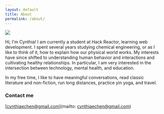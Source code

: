 ```yaml
---
layout: default
title: About
permalink: /about/
---
```


![](https://avatars3.githubusercontent.com/u/7698051?v=3&s=460)

Hi, I'm Cynthia! I am currently a student at Hack Reactor, learning web development. I spent several years studying chemical engineering, or as I like to think of it, how to explain how our physical world works. My interests have since shifted to understanding human behavior and interactions and cultivating healthy relationships. In particular, I am very interested in the intersection between technology, mental health, and education.

In my free time, I like to have meaningful conversations, read classic literature and non-fiction, run long distances, practice yin yoga, and travel.

### Contact me

[cynthiaechen@gmail.com](mailto: cynthiaechen@gmail.com)
